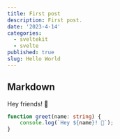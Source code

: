 ```yaml
---
title: First post
description: First post.
date: '2023-4-14'
categories:
  - sveltekit
  - svelte
published: true
slug: Hello World
---
```


## Markdown

Hey friends! 👋

```ts
function greet(name: string) {
	console.log(`Hey ${name}! 👋`);
}
```
